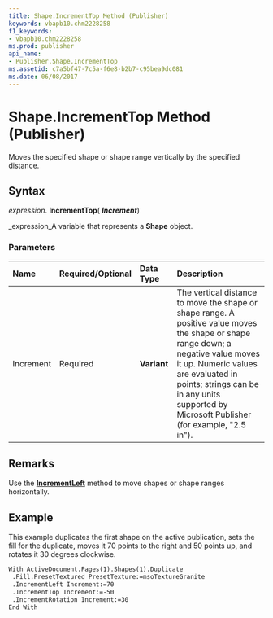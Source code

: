 ```yaml
---
title: Shape.IncrementTop Method (Publisher)
keywords: vbapb10.chm2228258
f1_keywords:
- vbapb10.chm2228258
ms.prod: publisher
api_name:
- Publisher.Shape.IncrementTop
ms.assetid: c7a5bf47-7c5a-f6e8-b2b7-c95bea9dc081
ms.date: 06/08/2017
---
```



# Shape.IncrementTop Method (Publisher)

Moves the specified shape or shape range vertically by the specified distance.


## Syntax

 _expression_. **IncrementTop**( **_Increment_**)

 _expression_A variable that represents a  **Shape** object.


### Parameters



|**Name**|**Required/Optional**|**Data Type**|**Description**|
|:-----|:-----|:-----|:-----|
|Increment|Required| **Variant**|The vertical distance to move the shape or shape range. A positive value moves the shape or shape range down; a negative value moves it up. Numeric values are evaluated in points; strings can be in any units supported by Microsoft Publisher (for example, "2.5 in").|

## Remarks

Use the  **[IncrementLeft](Publisher.Shape.IncrementLeft.md)** method to move shapes or shape ranges horizontally.


## Example

This example duplicates the first shape on the active publication, sets the fill for the duplicate, moves it 70 points to the right and 50 points up, and rotates it 30 degrees clockwise.


```vb
With ActiveDocument.Pages(1).Shapes(1).Duplicate 
 .Fill.PresetTextured PresetTexture:=msoTextureGranite 
 .IncrementLeft Increment:=70 
 .IncrementTop Increment:=-50 
 .IncrementRotation Increment:=30 
End With
```


